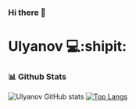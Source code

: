 ### Hi there 👋

# Ulyanov 💻:shipit:


### 📊 Github Stats
![Ulyanov GitHub stats](https://github-readme-stats.vercel.app/api?username=Labashm&show_icons=true&theme=radical) [![Top Langs](https://github-readme-stats.vercel.app/api/top-langs/?username=Labashm&layout=compact)](https://github.com/anuraghazra/github-readme-stats)




